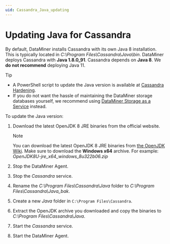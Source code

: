 ```yaml
---
uid: Cassandra_Java_updating
---
```


# Updating Java for Cassandra

By default, DataMiner installs Cassandra with its own Java 8 installation. This is typically located in *C:\Program Files\Cassandra\Java\bin*. DataMiner deploys Cassandra with **Java 1.8.0_91**. Cassandra depends on **Java 8**. We **do not recommend** deploying Java 11.

> [!TIP]
>
> - A PowerShell script to update the Java version is available at [Cassandra Hardening](https://github.com/SkylineCommunications/cassandra-hardening).
> - If you do not want the hassle of maintaining the DataMiner storage databases yourself, we recommend using [DataMiner Storage as a Service](xref:STaaS) instead.

To update the Java version:

1. Download the latest OpenJDK 8 JRE binaries from the official website.

   > [!NOTE]
   > You can download the latest OpenJDK 8 JRE binaries from [the OpenJDK Wiki](https://wiki.openjdk.java.net/display/jdk8u/Main). Make sure to download the **Windows x64** archive. For example: *OpenJDK8U-jre_x64_windows_8u322b06.zip*

1. Stop the DataMiner Agent.

1. Stop the *Cassandra* service.

1. Rename the *C:\Program Files\Cassandra\Java* folder to *C:\Program Files\Cassandra\Java_bak*.

1. Create a new *Java* folder in `C:\Program Files\Cassandra`.

1. Extract the OpenJDK archive you downloaded and copy the binaries to *C:\Program Files\Cassandra\Java*.

1. Start the *Cassandra* service.

1. Start the DataMiner Agent.
